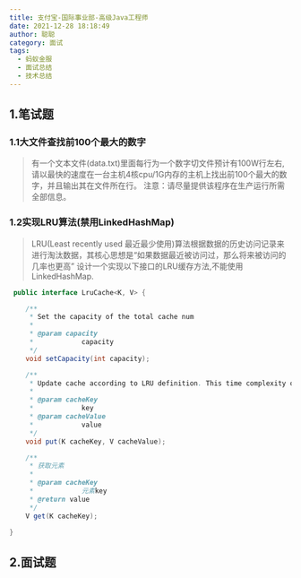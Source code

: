 ```yaml
---
title: 支付宝-国际事业部-高级Java工程师
date: 2021-12-28 18:18:49
author: 聪聪
category: 面试
tags:
  - 蚂蚁金服
  - 面试总结
  - 技术总结
---
```


## 1.笔试题
### 1.1大文件查找前100个最大的数字
> 有一个文本文件(data.txt)里面每行为一个数字切文件预计有100W行左右,请以最快的速度在一台主机4核cpu/1G内存的主机上找出前100个最大的数字，并且输出其在文件所在行。
> 注意：请尽量提供该程序在生产运行所需全部信息。

### 1.2实现LRU算法(禁用LinkedHashMap)
> LRU(Least recently used 最近最少使用)算法根据数据的历史访问记录来进行淘汰数据，其核心思想是“如果数据最近被访问过，那么将来被访问的几率也更高”
> 设计一个实现以下接口的LRU缓存方法,不能使用LinkedHashMap.

```java
 public interface LruCache<K, V> {

    /**
     * Set the capacity of the total cache num
     * 
     * @param capacity
     *            capacity
     */
    void setCapacity(int capacity);

    /**
     * Update cache according to LRU definition. This time complexity of this method should be O(1).
     * 
     * @param cacheKey
     *            key
     * @param cacheValue
     *            value
     */
    void put(K cacheKey, V cacheValue);

    /**
     * 获取元素
     * 
     * @param cacheKey
     *            元素key
     * @return value
     */
    V get(K cacheKey);

}
```

## 2.面试题